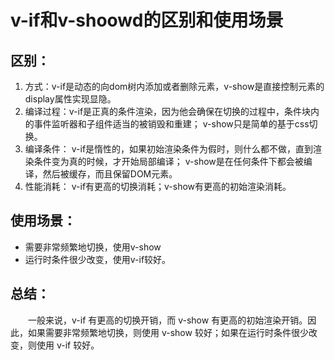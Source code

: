 # **v-if和v-shoowd的区别和使用场景**


## **区别：**
1. 方式：v-if是动态的向dom树内添加或者删除元素，v-show是直接控制元素的display属性实现显隐。
2. 编译过程：v-if是正真的条件渲染，因为他会确保在切换的过程中，条件块内的事件监听器和子组件适当的被销毁和重建； v-show只是简单的基于css切换。
3. 编译条件： v-if是惰性的，如果初始渲染条件为假时，则什么都不做，直到渲染条件变为真的时候，才开始局部编译； v-show是在任何条件下都会被编译，然后被缓存，而且保留DOM元素。
4. 性能消耗： v-if有更高的切换消耗；v-show有更高的初始渲染消耗。
    
## **使用场景：**

* 需要非常频繁地切换，使用v-show
* 运行时条件很少改变，使用v-if较好。

## **总结：**

&emsp;&emsp;一般来说，v-if 有更高的切换开销，而 v-show 有更高的初始渲染开销。因此，如果需要非常频繁地切换，则使用 v-show 较好；如果在运行时条件很少改变，则使用 v-if 较好。